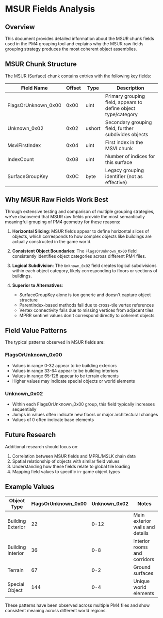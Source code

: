 # MSUR Fields Analysis

## Overview
This document provides detailed information about the MSUR chunk fields used in the PM4 grouping tool and explains why the MSUR raw fields grouping strategy produces the most coherent object assemblies.

## MSUR Chunk Structure
The MSUR (Surface) chunk contains entries with the following key fields:

| Field Name | Offset | Type | Description |
|------------|--------|------|-------------|
| FlagsOrUnknown_0x00 | 0x00 | uint | Primary grouping field, appears to define object type/category |
| Unknown_0x02 | 0x02 | ushort | Secondary grouping field, further subdivides objects |
| MsviFirstIndex | 0x04 | uint | First index in the MSVI chunk |
| IndexCount | 0x08 | uint | Number of indices for this surface |
| SurfaceGroupKey | 0x0C | byte | Legacy grouping identifier (not as effective) |

## Why MSUR Raw Fields Work Best

Through extensive testing and comparison of multiple grouping strategies, we've discovered that MSUR raw fields provide the most semantically meaningful grouping of PM4 geometry for these reasons:

1. **Horizontal Slicing**: MSUR fields appear to define horizontal slices of objects, which corresponds to how complex objects like buildings are actually constructed in the game world.

2. **Consistent Object Boundaries**: The `FlagsOrUnknown_0x00` field consistently identifies object categories across different PM4 files.

3. **Logical Subdivision**: The `Unknown_0x02` field creates logical subdivisions within each object category, likely corresponding to floors or sections of buildings.

4. **Superior to Alternatives**:
   - SurfaceGroupKey alone is too generic and doesn't capture object structure
   - ParentIndex-based methods fail due to cross-tile vertex references
   - Vertex connectivity fails due to missing vertices from adjacent tiles
   - MPRR sentinel values don't correspond directly to coherent objects

## Field Value Patterns

The typical patterns observed in MSUR fields are:

### FlagsOrUnknown_0x00
- Values in range 0-32 appear to be building exteriors
- Values in range 33-64 appear to be building interiors
- Values in range 65-128 appear to be terrain elements
- Higher values may indicate special objects or world elements

### Unknown_0x02
- Within each FlagsOrUnknown_0x00 group, this field typically increases sequentially
- Jumps in values often indicate new floors or major architectural changes
- Values of 0 often indicate base elements

## Future Research

Additional research should focus on:

1. Correlation between MSUR fields and MPRL/MSLK chain data
2. Spatial relationship of objects with similar field values
3. Understanding how these fields relate to global tile loading
4. Mapping field values to specific in-game object types

## Example Values

| Object Type | FlagsOrUnknown_0x00 | Unknown_0x02 | Notes |
|-------------|---------------------|--------------|-------|
| Building Exterior | 22 | 0-12 | Main exterior walls and details |
| Building Interior | 36 | 0-8 | Interior rooms and corridors |
| Terrain | 67 | 0-2 | Ground surfaces |
| Special Object | 144 | 0-4 | Unique world elements |

These patterns have been observed across multiple PM4 files and show consistent meaning across different world regions.
